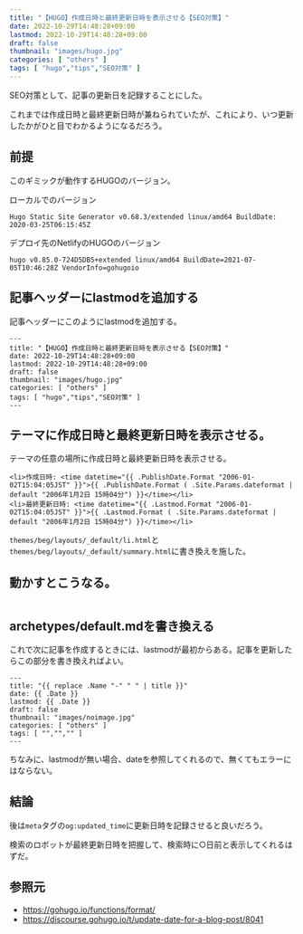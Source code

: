 ```yaml
---
title: "【HUGO】作成日時と最終更新日時を表示させる【SEO対策】"
date: 2022-10-29T14:48:28+09:00
lastmod: 2022-10-29T14:48:28+09:00
draft: false
thumbnail: "images/hugo.jpg"
categories: [ "others" ]
tags: [ "hugo","tips","SEO対策" ]
---
```



SEO対策として、記事の更新日を記録することにした。

これまでは作成日時と最終更新日時が兼ねられていたが、これにより、いつ更新したかがひと目でわかるようになるだろう。


## 前提

このギミックが動作するHUGOのバージョン。

ローカルでのバージョン

    Hugo Static Site Generator v0.68.3/extended linux/amd64 BuildDate: 2020-03-25T06:15:45Z

デプロイ先のNetlifyのHUGOのバージョン

    hugo v0.85.0-724D5DB5+extended linux/amd64 BuildDate=2021-07-05T10:46:28Z VendorInfo=gohugoio


## 記事ヘッダーにlastmodを追加する

記事ヘッダーにこのようにlastmodを追加する。

    ---
    title: "【HUGO】作成日時と最終更新日時を表示させる【SEO対策】"
    date: 2022-10-29T14:48:28+09:00
    lastmod: 2022-10-29T14:48:28+09:00
    draft: false
    thumbnail: "images/hugo.jpg"
    categories: [ "others" ]
    tags: [ "hugo","tips","SEO対策" ]
    ---

## テーマに作成日時と最終更新日時を表示させる。

テーマの任意の場所に作成日時と最終更新日時を表示させる。

    <li>作成日時: <time datetime="{{ .PublishDate.Format "2006-01-02T15:04:05JST" }}">{{ .PublishDate.Format ( .Site.Params.dateformat | default "2006年1月2日 15時04分") }}</time></li>
    <li>最終更新日時: <time datetime="{{ .Lastmod.Format "2006-01-02T15:04:05JST" }}">{{ .Lastmod.Format ( .Site.Params.dateformat | default "2006年1月2日 15時04分") }}</time></li>

`themes/beg/layouts/_default/li.html`と`themes/beg/layouts/_default/summary.html`に書き換えを施した。


## 動かすとこうなる。

<div class="img-center"><img src="/images/Screenshot from 2022-10-29 15-02-42.png" alt=""></div>

## archetypes/default.mdを書き換える

これで次に記事を作成するときには、lastmodが最初からある。記事を更新したらこの部分を書き換えればよい。

    ---
    title: "{{ replace .Name "-" " " | title }}"
    date: {{ .Date }}
    lastmod: {{ .Date }}
    draft: false
    thumbnail: "images/noimage.jpg"
    categories: [ "others" ]
    tags: [ "","","" ]
    ---
 

ちなみに、lastmodが無い場合、dateを参照してくれるので、無くてもエラーにはならない。

## 結論

後は`meta`タグの`og:updated_time`に更新日時を記録させると良いだろう。

検索のロボットが最終更新日時を把握して、検索時に○日前と表示してくれるはずだ。

## 参照元

- https://gohugo.io/functions/format/
- https://discourse.gohugo.io/t/update-date-for-a-blog-post/8041


